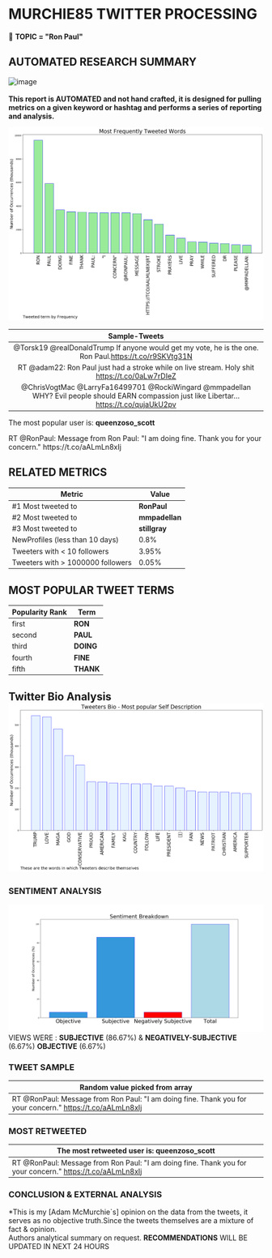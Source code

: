 # MURCHIE85 TWITTER PROCESSING 
&#x1F34E; **TOPIC = "Ron Paul"**

## AUTOMATED RESEARCH SUMMARY

![image](https://marketingplatform.google.com/about/static/images/gmp/analytics-smb-benefit.jpg)
<br></br>
<b> This report is AUTOMATED and not hand crafted, it is designed for pulling metrics on a given keyword or hashtag and performs a series of reporting and analysis.</b>



![image](TWEETS.png)



|                **Sample-Tweets**        |
| :-------------: |
| @Torsk19 @realDonaldTrump If anyone would get my vote, he is the one. Ron Paul.https://t.co/r9SKVtg31N |
| RT @adam22: Ron Paul just had a stroke while on live stream. Holy shit https://t.co/0aLw7rDIeZ |
| @ChrisVogtMac @LarryFa16499701 @RockiWingard @mmpadellan WHY? Evil people should EARN compassion just like Libertar… https://t.co/qujaUkU2pv |

The most popular user is: **queenzoso_scott**
<div class="alert alert-block alert-danger"> RT @RonPaul: Message from Ron Paul: "I am doing fine. Thank you for your concern." https://t.co/aALmLn8xIj</div>

## RELATED METRICS<br>
| Metric | Value |
| ------------- | ------------- |
| #1 Most tweeted to  | **RonPaul** |
| #2 Most tweeted to  | **mmpadellan** |
| #3 Most tweeted to  | **stillgray** |
| NewProfiles (less than 10 days) | 0.8%  |
| Tweeters with < 10 followers  | 3.95%|
| Tweeters with > 1000000 followers  | 0.05%  |



## MOST POPULAR TWEET TERMS 


| Popularity Rank  | Term |
| ------------- | ------------- |
| first  | **RON**  |
| second  | **PAUL**  |
| third  | **DOING** |
| fourth  | **FINE**  |
| fifth  | **THANK**  |


## Twitter Bio Analysis![image](BIO.png)
### SENTIMENT ANALYSIS
![image](sentiment.png)
VIEWS WERE : **SUBJECTIVE**  (86.67%) & **NEGATIVELY-SUBJECTIVE** (6.67%) **OBJECTIVE** (6.67%)

### TWEET SAMPLE 
| Random value picked from array |
| ------------- |
|RT @RonPaul: Message from Ron Paul: "I am doing fine. Thank you for your concern." https://t.co/aALmLn8xIj |

### MOST RETWEETED 

| The most retweeted user is: **queenzoso_scott**  |
| ------------- |
| RT @RonPaul: Message from Ron Paul: "I am doing fine. Thank you for your concern." https://t.co/aALmLn8xIj |

### CONCLUSION & EXTERNAL ANALYSIS

*This is my [Adam McMurchie`s] opinion on the data from the tweets, it serves as no objective truth.Since the tweets themselves are a mixture of fact & opinion.<br>
Authors analytical summary on request.
**RECOMMENDATIONS** WILL BE UPDATED IN NEXT  24 HOURS <br>